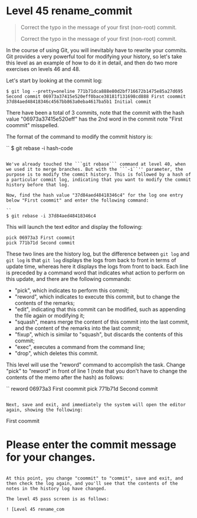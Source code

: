 
# Level 45 rename_commit

> Correct the typo in the message of your first (non-root) commit.
> 
> Correct the typo in the message of your first (non-root) commit.

In the course of using Git, you will inevitably have to rewrite your commits. Git provides a very powerful tool for modifying your history, so let's take this level as an example of how to do it in detail, and then do two more exercises on levels 46 and 48.

Let's start by looking at the commit log:

``
$ git log --pretty=oneline
771b71dca888e80d2bf716672b1475e85a27d695 Second commit
06973a37415e520eff0bace38181f131698cd888 First coommit
37d84aed48418346c4567bb863a0eba4617ba5b1 Initial commit
``

There have been a total of 3 commits, note that the commit with the hash value "06973a37415e520eff" has the 2nd word in the commit note "First coommit" misspelled.

The format of the command to modify the commit history is:

``
$ git rebase -i hash-code
```

We've already touched the ```git rebase``` command at level 40, when we used it to merge branches. But with the ```-i``'' parameter, the purpose is to modify the commit history. This is followed by a hash of a particular commit log, indicating that you want to modify the commit history before that log.

Now, find the hash value "37d84aed48418346c4" for the log one entry below "First coommit" and enter the following command:

``
$ git rebase -i 37d84aed48418346c4
```

This will launch the text editor and display the following:

```
pick 06973a3 First coommit
pick 771b71d Second commit
```

These two lines are the history log, but the difference between `git log` and `git log` is that `git log` displays the logs from back to front in terms of update time, whereas here it displays the logs from front to back. Each line is preceded by a command word that indicates what action to perform on this update, and there are the following commands:

* "pick", which indicates to perform this commit;
* "reword", which indicates to execute this commit, but to change the contents of the remarks;
* "edit", indicating that this commit can be modified, such as appending the file again or modifying it;
* "squash", means merge the content of this commit into the last commit, and the content of the remarks into the last commit;
* "fixup", which is similar to "squash", but discards the contents of this commit;
* "exec", executes a command from the command line;
* "drop", which deletes this commit.

This level will use the "reword" command to accomplish the task. Change "pick" to "reword" in front of line 1 (note that you don't have to change the contents of the memo after the hash) as follows:

``
reword 06973a3 First coommit
pick 771b71d Second commit
```

Next, save and exit, and immediately the system will open the editor again, showing the following:

```
First coommit

# Please enter the commit message for your changes.
```

At this point, you change "coommit" to "commit", save and exit, and then check the log again, and you'll see that the contents of the notes in the history log have changed.

The level 45 pass screen is as follows:

! [Level 45 rename_com
